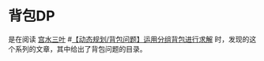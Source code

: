 # 背包DP

是在阅读 [宫水三叶](https://leetcode-cn.com/u/ac_oier/) #[【动态规划/背包问题】运用分组背包进行求解](https://leetcode-cn.com/problems/number-of-dice-rolls-with-target-sum/solution/dong-tai-gui-hua-bei-bao-wen-ti-yun-yong-axtf/) 时，发现的这个系列的文章，其中给出了背包问题的目录。



